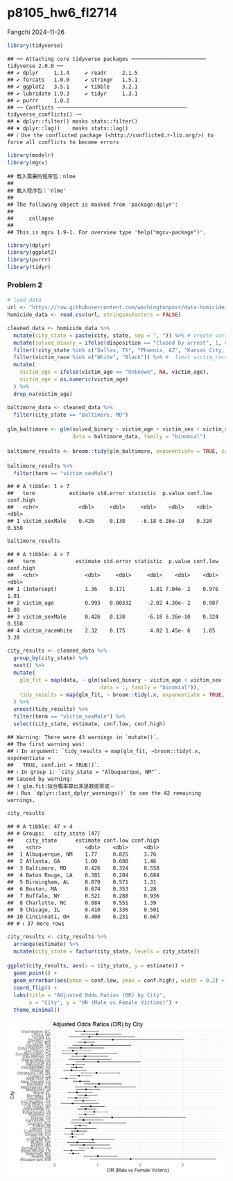 p8105_hw6_fl2714
================
Fangchi
2024-11-26

``` r
library(tidyverse)
```

    ## ── Attaching core tidyverse packages ──────────────────────── tidyverse 2.0.0 ──
    ## ✔ dplyr     1.1.4     ✔ readr     2.1.5
    ## ✔ forcats   1.0.0     ✔ stringr   1.5.1
    ## ✔ ggplot2   3.5.1     ✔ tibble    3.2.1
    ## ✔ lubridate 1.9.3     ✔ tidyr     1.3.1
    ## ✔ purrr     1.0.2     
    ## ── Conflicts ────────────────────────────────────────── tidyverse_conflicts() ──
    ## ✖ dplyr::filter() masks stats::filter()
    ## ✖ dplyr::lag()    masks stats::lag()
    ## ℹ Use the conflicted package (<http://conflicted.r-lib.org/>) to force all conflicts to become errors

``` r
library(modelr)
library(mgcv)
```

    ## 载入需要的程序包：nlme
    ## 
    ## 载入程序包：'nlme'
    ## 
    ## The following object is masked from 'package:dplyr':
    ## 
    ##     collapse
    ## 
    ## This is mgcv 1.9-1. For overview type 'help("mgcv-package")'.

``` r
library(dplyr)
library(ggplot2)
library(purrr)
library(tidyr)
```

### Problem 2

``` r
# load data
url <- "https://raw.githubusercontent.com/washingtonpost/data-homicides/master/homicide-data.csv"
homicide_data <- read.csv(url, stringsAsFactors = FALSE)
```

``` r
cleaned_data <- homicide_data %>%
  mutate(city_state = paste(city, state, sep = ", ")) %>% # create variable
  mutate(solved_binary = ifelse(disposition == "Closed by arrest", 1, 0)) %>% # whether the homicide is solved
  filter(!city_state %in% c("Dallas, TX", "Phoenix, AZ", "Kansas City, MO", "Tulsa, AL")) %>%
  filter(victim_race %in% c("White", "Black")) %>% #  limit victim_race
  mutate(
    victim_age = ifelse(victim_age == "Unknown", NA, victim_age),  
    victim_age = as.numeric(victim_age)                            
  ) %>%
  drop_na(victim_age)  
```

``` r
baltimore_data <- cleaned_data %>%
  filter(city_state == "Baltimore, MD")

glm_baltimore <- glm(solved_binary ~ victim_age + victim_sex + victim_race,
                     data = baltimore_data, family = "binomial")

baltimore_results <- broom::tidy(glm_baltimore, exponentiate = TRUE, conf.int = TRUE)

baltimore_results %>%
  filter(term == "victim_sexMale")
```

    ## # A tibble: 1 × 7
    ##   term           estimate std.error statistic  p.value conf.low conf.high
    ##   <chr>             <dbl>     <dbl>     <dbl>    <dbl>    <dbl>     <dbl>
    ## 1 victim_sexMale    0.426     0.138     -6.18 6.26e-10    0.324     0.558

``` r
baltimore_results
```

    ## # A tibble: 4 × 7
    ##   term             estimate std.error statistic  p.value conf.low conf.high
    ##   <chr>               <dbl>     <dbl>     <dbl>    <dbl>    <dbl>     <dbl>
    ## 1 (Intercept)         1.36    0.171        1.81 7.04e- 2    0.976     1.91 
    ## 2 victim_age          0.993   0.00332     -2.02 4.30e- 2    0.987     1.00 
    ## 3 victim_sexMale      0.426   0.138       -6.18 6.26e-10    0.324     0.558
    ## 4 victim_raceWhite    2.32    0.175        4.82 1.45e- 6    1.65      3.28

``` r
city_results <- cleaned_data %>%
  group_by(city_state) %>%
  nest() %>%  
  mutate(
    glm_fit = map(data, ~ glm(solved_binary ~ victim_age + victim_sex + victim_race,
                              data = ., family = "binomial")),
    tidy_results = map(glm_fit, ~ broom::tidy(.x, exponentiate = TRUE, conf.int = TRUE))
  ) %>%
  unnest(tidy_results) %>%  
  filter(term == "victim_sexMale") %>% 
  select(city_state, estimate, conf.low, conf.high)
```

    ## Warning: There were 43 warnings in `mutate()`.
    ## The first warning was:
    ## ℹ In argument: `tidy_results = map(glm_fit, ~broom::tidy(.x, exponentiate =
    ##   TRUE, conf.int = TRUE))`.
    ## ℹ In group 1: `city_state = "Albuquerque, NM"`.
    ## Caused by warning:
    ## ! glm.fit:拟合概率算出来是数值零或一
    ## ℹ Run `dplyr::last_dplyr_warnings()` to see the 42 remaining warnings.

``` r
city_results
```

    ## # A tibble: 47 × 4
    ## # Groups:   city_state [47]
    ##    city_state      estimate conf.low conf.high
    ##    <chr>              <dbl>    <dbl>     <dbl>
    ##  1 Albuquerque, NM    1.77     0.825     3.76 
    ##  2 Atlanta, GA        1.00     0.680     1.46 
    ##  3 Baltimore, MD      0.426    0.324     0.558
    ##  4 Baton Rouge, LA    0.381    0.204     0.684
    ##  5 Birmingham, AL     0.870    0.571     1.31 
    ##  6 Boston, MA         0.674    0.353     1.28 
    ##  7 Buffalo, NY        0.521    0.288     0.936
    ##  8 Charlotte, NC      0.884    0.551     1.39 
    ##  9 Chicago, IL        0.410    0.336     0.501
    ## 10 Cincinnati, OH     0.400    0.231     0.667
    ## # ℹ 37 more rows

``` r
city_results <- city_results %>%
  arrange(estimate) %>%
  mutate(city_state = factor(city_state, levels = city_state))  

ggplot(city_results, aes(x = city_state, y = estimate)) +
  geom_point() +
  geom_errorbar(aes(ymin = conf.low, ymax = conf.high), width = 0.2) +
  coord_flip() +
  labs(title = "Adjusted Odds Ratios (OR) by City",
       x = "City", y = "OR (Male vs Female Victims)") +
  theme_minimal()
```

![](p8105_hw6_fl2714_files/figure-gfm/unnamed-chunk-6-1.png)<!-- -->
